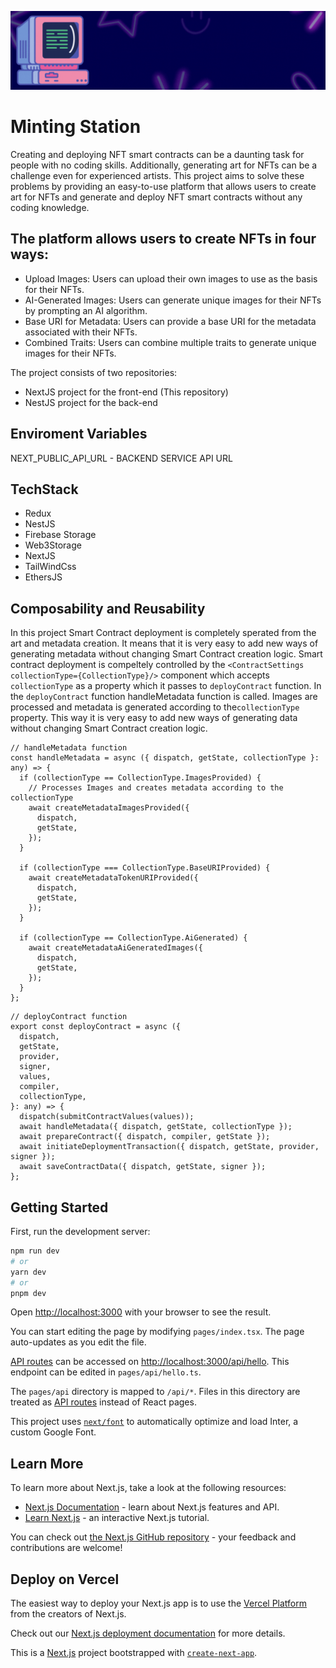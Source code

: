 ![Animation](animation.gif)

# Minting Station

Creating and deploying NFT smart contracts can be a daunting task for people with no coding skills. Additionally, generating art for NFTs can be a challenge even for experienced artists. This project aims to solve these problems by providing an easy-to-use platform that allows users to create art for NFTs and generate and deploy NFT smart contracts without any coding knowledge.

## The platform allows users to create NFTs in four ways:

- Upload Images: Users can upload their own images to use as the basis for their NFTs.
- AI-Generated Images: Users can generate unique images for their NFTs by prompting an AI algorithm.
- Base URI for Metadata: Users can provide a base URI for the metadata associated with their NFTs.
- Combined Traits: Users can combine multiple traits to generate unique images for their NFTs.

The project consists of two repositories:

- NextJS project for the front-end (This repository)
- NestJS project for the back-end

## Enviroment Variables

NEXT_PUBLIC_API_URL - BACKEND SERVICE API URL

## TechStack

- Redux
- NestJS
- Firebase Storage
- Web3Storage
- NextJS
- TailWindCss
- EthersJS

## Composability and Reusability

In this project Smart Contract deployment is completely sperated from the art and metadata creation. It means that it is very easy to add new ways of generating metadata without changing Smart Contract creation logic. Smart contract deployment is compeltely controlled by the
`<ContractSettings collectionType={CollectionType}/>` component which accepts `collectionType` as a property which it passes to `deployContract` function. In the `deployContract` function handleMetadata function is called. Images are processed and metadata is generated according to the`collectionType` property. This way it is very easy to add new ways of generating data without changing Smart Contract creation logic.

```tsx
// handleMetadata function
const handleMetadata = async ({ dispatch, getState, collectionType }: any) => {
  if (collectionType == CollectionType.ImagesProvided) {
    // Processes Images and creates metadata according to the collectionType
    await createMetadataImagesProvided({
      dispatch,
      getState,
    });
  }

  if (collectionType === CollectionType.BaseURIProvided) {
    await createMetadataTokenURIProvided({
      dispatch,
      getState,
    });
  }

  if (collectionType == CollectionType.AiGenerated) {
    await createMetadataAiGeneratedImages({
      dispatch,
      getState,
    });
  }
};
```

```tsx
// deployContract function
export const deployContract = async ({
  dispatch,
  getState,
  provider,
  signer,
  values,
  compiler,
  collectionType,
}: any) => {
  dispatch(submitContractValues(values));
  await handleMetadata({ dispatch, getState, collectionType });
  await prepareContract({ dispatch, compiler, getState });
  await initiateDeploymentTransaction({ dispatch, getState, provider, signer });
  await saveContractData({ dispatch, getState, signer });
};
```

## Getting Started

First, run the development server:

```bash
npm run dev
# or
yarn dev
# or
pnpm dev
```

Open [http://localhost:3000](http://localhost:3000) with your browser to see the result.

You can start editing the page by modifying `pages/index.tsx`. The page auto-updates as you edit the file.

[API routes](https://nextjs.org/docs/api-routes/introduction) can be accessed on [http://localhost:3000/api/hello](http://localhost:3000/api/hello). This endpoint can be edited in `pages/api/hello.ts`.

The `pages/api` directory is mapped to `/api/*`. Files in this directory are treated as [API routes](https://nextjs.org/docs/api-routes/introduction) instead of React pages.

This project uses [`next/font`](https://nextjs.org/docs/basic-features/font-optimization) to automatically optimize and load Inter, a custom Google Font.

## Learn More

To learn more about Next.js, take a look at the following resources:

- [Next.js Documentation](https://nextjs.org/docs) - learn about Next.js features and API.
- [Learn Next.js](https://nextjs.org/learn) - an interactive Next.js tutorial.

You can check out [the Next.js GitHub repository](https://github.com/vercel/next.js/) - your feedback and contributions are welcome!

## Deploy on Vercel

The easiest way to deploy your Next.js app is to use the [Vercel Platform](https://vercel.com/new?utm_medium=default-template&filter=next.js&utm_source=create-next-app&utm_campaign=create-next-app-readme) from the creators of Next.js.

Check out our [Next.js deployment documentation](https://nextjs.org/docs/deployment) for more details.

This is a [Next.js](https://nextjs.org/) project bootstrapped with [`create-next-app`](https://github.com/vercel/next.js/tree/canary/packages/create-next-app).
